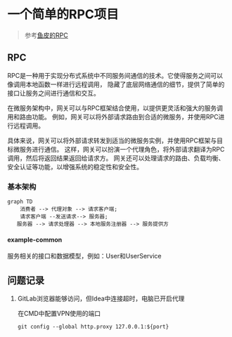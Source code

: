 # 一个简单的RPC项目

>参考[鱼皮的RPC](https://github.com/liyupi/yu-rpc/tree/master)

## RPC

RPC是一种用于实现分布式系统中不同服务间通信的技术。它使得服务之间可以像调用本地函数一样进行远程调用，
隐藏了底层网络通信的细节，提供了简单的接口让服务之间进行通信和交互。

在微服务架构中，网关可以与RPC框架结合使用，以提供更灵活和强大的服务调用和路由功能。
例如，网关可以将外部请求路由到合适的微服务，并使用RPC进行远程调用。

具体来说，网关可以将外部请求转发到适当的微服务实例，并使用RPC框架与目标微服务进行通信。
这样，网关可以扮演一个代理角色，将外部请求翻译为RPC调用，然后将返回结果返回给请求方。
网关还可以处理请求的路由、负载均衡、安全认证等功能，以增强系统的稳定性和安全性。

### 基本架构

```mermaid
graph TD
    消费者 --> 代理对象 --> 请求客户端;
    请求客户端 --发送请求--> 服务器;
   服务器 --> 请求处理器 --> 本地服务注册器 --> 服务提供方
```

#### example-common

服务相关的接口和数据模型，例如：User和UserService


## 问题记录

1. GitLab浏览器能够访问，但Idea中连接超时，电脑已开启代理

    在CMD中配置VPN使用的端口

    ```shell
   git config --global http.proxy 127.0.0.1:${port}
    ```
